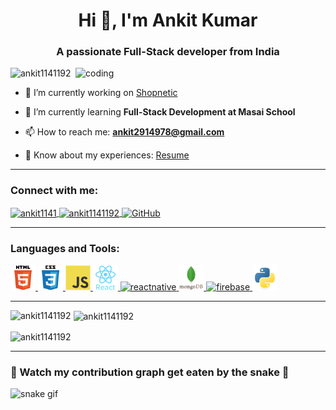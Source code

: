 <h1 align="center">Hi 👋, I'm Ankit Kumar</h1>
<h3 align="center">A passionate Full-Stack developer from India</h3>

<img align="right" alt="coding" width="400" src="https://user-images.githubusercontent.com/55389276/140866485-8fb1c876-9a8f-4d6a-98dc-08c4981eaf70.gif" />

<p align="left">
  <img src="https://komarev.com/ghpvc/?username=ankit1141192&label=Profile%20views&color=0e75b6&style=flat" alt="ankit1141192" />
</p>

- 🔭 I’m currently working on [Shopnetic](https://github.com/Ankit1141192/ReactNativeProject/tree/main/Shopnetic)

- 🌱 I’m currently learning **Full-Stack Development at Masai School**

- 📫 How to reach me: **ankit2914978@gmail.com**

- 📄 Know about my experiences: [Resume](https://drive.google.com/file/d/1osrjwy_5oM4dqDILhARHewyvgcAIKKnP/view?usp=sharing)

---

<h3 align="left">Connect with me:</h3>
<p align="left">
  <a href="https://www.linkedin.com/in/ankit1141" target="blank">
    <img align="center" src="https://raw.githubusercontent.com/rahuldkjain/github-profile-readme-generator/master/src/images/icons/Social/linked-in-alt.svg" alt="ankit1141" height="30" width="40" />
  </a>
  <a href="https://leetcode.com/ankit1141192/" target="blank">
    <img align="center" src="https://raw.githubusercontent.com/rahuldkjain/github-profile-readme-generator/master/src/images/icons/Social/leet-code.svg" alt="ankit1141192" height="30" width="40" />
  </a>
  <a href="https://github.com/Ankit1141192" target="blank">
    <img align="center" src="https://img.icons8.com/ios-filled/50/000000/github.png" alt="GitHub" height="30" width="30" />
  </a>
</p>

---

<h3 align="left">Languages and Tools:</h3>
<p align="left">
  <a href="https://www.w3.org/html/" target="_blank">
    <img src="https://raw.githubusercontent.com/devicons/devicon/master/icons/html5/html5-original-wordmark.svg" alt="html5" width="40" height="40" />
  </a>
  <a href="https://www.w3schools.com/css/" target="_blank">
    <img src="https://raw.githubusercontent.com/devicons/devicon/master/icons/css3/css3-original-wordmark.svg" alt="css3" width="40" height="40" />
  </a>
  <a href="https://developer.mozilla.org/en-US/docs/Web/JavaScript" target="_blank">
    <img src="https://raw.githubusercontent.com/devicons/devicon/master/icons/javascript/javascript-original.svg" alt="javascript" width="40" height="40" />
  </a>
  <a href="https://reactjs.org/" target="_blank">
    <img src="https://raw.githubusercontent.com/devicons/devicon/master/icons/react/react-original-wordmark.svg" alt="react" width="40" height="40" />
  </a>
  <a href="https://reactnative.dev/" target="_blank">
    <img src="https://reactnative.dev/img/header_logo.svg" alt="reactnative" width="40" height="40" />
  </a>
  <a href="https://www.mongodb.com/" target="_blank">
    <img src="https://raw.githubusercontent.com/devicons/devicon/master/icons/mongodb/mongodb-original-wordmark.svg" alt="mongodb" width="40" height="40" />
  </a>
  <a href="https://firebase.google.com/" target="_blank">
    <img src="https://www.vectorlogo.zone/logos/firebase/firebase-icon.svg" alt="firebase" width="40" height="40" />
  </a>
  <a href="https://www.python.org" target="_blank">
    <img src="https://raw.githubusercontent.com/devicons/devicon/master/icons/python/python-original.svg" alt="python" width="40" height="40" />
  </a>
</p>

---

<p><img align="left" src="https://github-readme-stats.vercel.app/api/top-langs?username=ankit1141192&show_icons=true&locale=en&layout=compact" alt="ankit1141192" /></p>

<p>&nbsp;<img align="center" src="https://github-readme-stats.vercel.app/api?username=ankit1141192&show_icons=true&locale=en" alt="ankit1141192" /></p>

<p><img align="center" src="https://github-readme-streak-stats.herokuapp.com/?user=ankit1141192&" alt="ankit1141192" /></p>

---

### 🐍 Watch my contribution graph get eaten by the snake 🐍

![snake gif](https://github.com/Ankit1141192/Ankit1141192/blob/output/ocean.gif)
